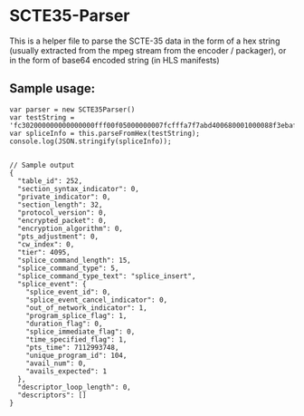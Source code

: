 # SCTE35-Parser

This is a helper file to parse the SCTE-35 data in the form of a hex string (usually extracted from the mpeg stream from the encoder / packager), or in the form of base64 encoded string (in HLS manifests) 

## Sample usage: 
```
var parser = new SCTE35Parser()
var testString = 'fc302000000000000000fff00f05000000007fcfffa7f7abd400680001000088f3ebaf';
var spliceInfo = this.parseFromHex(testString);
console.log(JSON.stringify(spliceInfo));


// Sample output
{
  "table_id": 252,
  "section_syntax_indicator": 0,
  "private_indicator": 0,
  "section_length": 32,
  "protocol_version": 0,
  "encrypted_packet": 0,
  "encryption_algorithm": 0,
  "pts_adjustment": 0,
  "cw_index": 0,
  "tier": 4095,
  "splice_command_length": 15,
  "splice_command_type": 5,
  "splice_command_type_text": "splice_insert",
  "splice_event": {
    "splice_event_id": 0,
    "splice_event_cancel_indicator": 0,
    "out_of_network_indicator": 1,
    "program_splice_flag": 1,
    "duration_flag": 0,
    "splice_immediate_flag": 0,
    "time_specified_flag": 1,
    "pts_time": 7112993748,
    "unique_program_id": 104,
    "avail_num": 0,
    "avails_expected": 1
  },
  "descriptor_loop_length": 0,
  "descriptors": []
}
```
